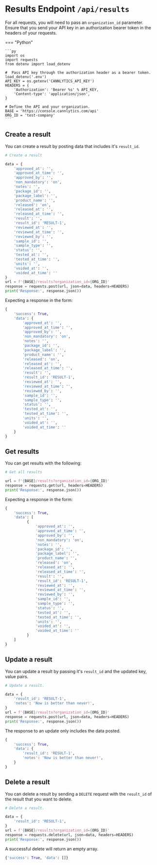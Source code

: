 # Results Endpoint `/api/results`

For all requests, you will need to pass an `organization_id` parameter. Ensure that you send your API key in an authorization bearer token in the headers of your requests.

=== "Python"

    ```py
    import os
    import requests
    from dotenv import load_dotenv

    #  Pass API key through the authorization header as a bearer token.
    load_dotenv('.env')
    API_KEY = os.getenv('CANNLYTICS_API_KEY')
    HEADERS = {
        'Authorization': 'Bearer %s' % API_KEY,
        'Content-type': 'application/json',
    }

    # Define the API and your organization.
    BASE = 'https://console.cannlytics.com/api'
    ORG_ID = 'test-company'
    ```

## Create a result

You can create a result by posting data that includes it's `result_id`.

```py
# Create a result

data = {
    'approved_at': '',
    'approved_at_time': '',
    'approved_by': '',
    'non_mandatory': 'on',
    'notes': '',
    'package_id': '',
    'package_label': '',
    'product_name': '',
    'released': 'on',
    'released_at': '',
    'released_at_time': '',
    'result': '',
    'result_id': 'RESULT-1',
    'reviewed_at': '',
    'reviewed_at_time': '',
    'reviewed_by': '',
    'sample_id': '',
    'sample_type': '',
    'status': '',
    'tested_at': '',
    'tested_at_time': '',
    'units': '',
    'voided_at': '',
    'voided_at_time': ''
}
url = f'{BASE}/results?organization_id={ORG_ID}'
response = requests.post(url, json=data, headers=HEADERS)
print('Response:', response.json())
```

Expecting a response in the form:

```py
{
    'success': True,
    'data': {
        'approved_at': '',
        'approved_at_time': '',
        'approved_by': '',
        'non_mandatory': 'on',
        'notes': '',
        'package_id': '',
        'package_label': '',
        'product_name': '',
        'released': 'on',
        'released_at': '',
        'released_at_time': '',
        'result': '',
        'result_id': 'RESULT-1',
        'reviewed_at': '',
        'reviewed_at_time': '',
        'reviewed_by': '',
        'sample_id': '',
        'sample_type': '',
        'status': '',
        'tested_at': '',
        'tested_at_time': '',
        'units': '',
        'voided_at': '',
        'voided_at_time': ''
    }
}
```

## Get results

You can get results with the following:

```py
# Get all results

url = f'{BASE}/results?organization_id={ORG_ID}'
response = requests.get(url, headers=HEADERS)
print('Response:', response.json())
```

Expecting a response in the form:

```py
{
    'success': True,
    'data': [
          {
              'approved_at': '',
              'approved_at_time': '',
              'approved_by': '',
              'non_mandatory': 'on',
              'notes': '',
              'package_id': '',
              'package_label': '',
              'product_name': '',
              'released': 'on',
              'released_at': '',
              'released_at_time': '',
              'result': '',
              'result_id': 'RESULT-1',
              'reviewed_at': '',
              'reviewed_at_time': '',
              'reviewed_by': '',
              'sample_id': '',
              'sample_type': '',
              'status': '',
              'tested_at': '',
              'tested_at_time': '',
              'units': '',
              'voided_at': '',
              'voided_at_time': ''
          }
    ]
}
```

## Update a result

You can update a result by passing it's `result_id` and the updated key, value pairs.

```py
# Update a result.

data = {
    'result_id': 'RESULT-1',
    'notes': 'Now is better than never!',
}
url = f'{BASE}/results?organization_id={ORG_ID}'
response = requests.post(url, json=data, headers=HEADERS)
print('Response:', response.json())
```

The response to an update only includes the data posted.

```py
{
    'success': True,
    'data': {
        'result_id': 'RESULT-1',
        'notes': 'Now is better than never!',
    }
}
```

## Delete a result

You can delete a result by sending a `DELETE` request with the `result_id` of the result that you want to delete.

```py
# Delete a result.

data = {
    'result_id': 'RESULT-1',
}
url = f'{BASE}/results?organization_id={ORG_ID}'
response = requests.delete(url, json=data, headers=HEADERS)
print('Response:', response.json())
```

A successful delete will return an empty array.

```py
{'success': True, 'data': []}
```
